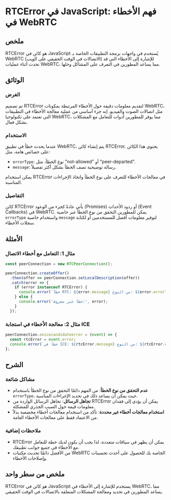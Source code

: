 <!--
Meta Description: # RTCError في JavaScript: فهم الأخطاء في WebRTC ## ملخص RTCError هو كائن في JavaScript يُستخدم في واجهات برمجة التطبيقات الخاصة بـ WebRTC (الاتصالات ف...
Meta Keywords: rtcerror, الأخطاء, webrtc, error, على
-->

# RTCError في JavaScript: فهم الأخطاء في WebRTC

## ملخص
RTCError هو كائن في JavaScript يُستخدم في واجهات برمجة التطبيقات الخاصة بـ WebRTC (الاتصالات في الوقت الحقيقي على الويب) للإشارة إلى الأخطاء التي قد تحدث أثناء عمليات WebRTC، مما يساعد المطورين في التعرف على المشاكل وحلها.

## الوثائق
### الغرض
تم تصميم RTCError لتقديم معلومات دقيقة حول الأخطاء المرتبطة بمكونات WebRTC، مثل اتصالات الصوت والفيديو. إنه جزء أساسي من عملية معالجة الأخطاء في التطبيقات التي تعتمد على تكنولوجيا WebRTC، مما يوفر للمطورين أدوات للتعامل مع المشكلات بشكل فعال.

### الاستخدام
عندما يحدث خطأ في تطبيق WebRTC، يتم إنشاء كائن RTCError. يحتوي هذا الكائن على خصائص هامة، مثل:
- `errorType`: نوع الخطأ، مثل "not-allowed" أو "peer-departed".
- `message`: رسالة توضيحية تصف الخطأ بشكل أكثر تفصيلاً.

يمكن استخدام RTCError في معالجات الأخطاء للتعرف على نوع الخطأ واتخاذ الإجراءات المناسبة.

### التفاصيل
كائن RTCError يأتي عادةً كجزء من الوعود (Promises) أو ردود الأحداث (Event Callbacks) في WebRTC. يمكن للمطورين التحقق من نوع الخطأ عبر خاصية `errorType` واستخدام خاصية `message` لتوفير معلومات أفضل للمستخدمين أو لكتابة سجلات الأخطاء.

## الأمثلة
### مثال 1: التعامل مع أخطاء الاتصال
```javascript
const peerConnection = new RTCPeerConnection();

peerConnection.createOffer()
  .then(offer => peerConnection.setLocalDescription(offer))
  .catch(error => {
    if (error instanceof RTCError) {
      console.error(`خطأ RTC: ${error.message} من النوع: ${error.errorType}`);
    } else {
      console.error('خطأ غير معروف:', error);
    }
  });
```

### مثال 2: معالجة الأخطاء في استجابة ICE
```javascript
peerConnection.onicecandidateerror = (event) => {
  const rtcError = event.error;
  console.error(`خطأ في ICE: ${rtcError.message} من النوع: ${rtcError.errorType}`);
};
```

## الشرح
### مشاكل شائعة
- **عدم التحقق من نوع الخطأ**: من المهم دائمًا التحقق من نوع الخطأ باستخدام `errorType`، حيث يمكن أن يساعد ذلك في تحديد الإجراءات المناسبة.
- **تجاهل الرسائل**: تجاهل الرسائل الواردة من RTCError يمكن أن يؤدي إلى فقدان معلومات قيمة حول السبب الجذري للمشكلة.
- **استخدام معالجات أخطاء غير محددة**: تأكد من استخدام معالجات أخطاء مخصصة بدلاً من الاعتماد فقط على معالجات الأخطاء العامة.

### ملاحظات إضافية
- RTCError يمكن أن يظهر في سياقات متعددة، لذا يجب أن يكون لديك خطة للتعامل مع الأخطاء في جميع جوانب تطبيقك.
- من الأفضل دائمًا تحديث مكتبات WebRTC الخاصة بك للحصول على أحدث تحسينات وإصلاحات الأخطاء.

## ملخص من سطر واحد
RTCError هو كائن في JavaScript يستخدم للإشارة إلى الأخطاء في WebRTC، مما يساعد المطورين في تحديد ومعالجة المشكلات المتعلقة بالاتصالات في الوقت الحقيقي.